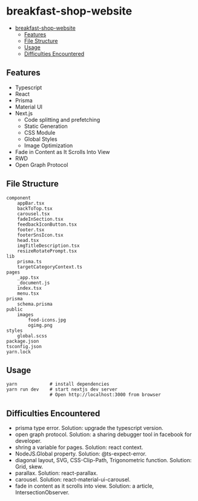 # breakfast-shop-website

- [breakfast-shop-website](#breakfast-shop-website)
  - [Features](#features)
  - [File Structure](#file-structure)
  - [Usage](#usage)
  - [Difficulties Encountered](#difficulties-encountered)

## Features

- Typescript
- React
- Prisma
- Material UI
- Next.js
  - Code splitting and prefetching
  - Static Generation
  - CSS Module
  - Global Styles
  - Image Optimization
- Fade in Content as It Scrolls Into View
- RWD
- Open Graph Protocol

## File Structure

```text
component
    appBar.tsx
    backToTop.tsx
    carousel.tsx
    fadeInSection.tsx
    feedbackIconButton.tsx
    footer.tsx
    footerSnsIcon.tsx
    head.tsx
    imgTitleDescription.tsx
    resizeRotatePrompt.tsx
lib
    prisma.ts
    targetCategoryContext.ts
pages
    _app.tsx
    _document.js
    index.tsx
    menu.tsx
prisma
    schema.prisma
public
    images
        food-icons.jpg
        ogimg.png
styles
    global.scss
package.json
tsconfig.json
yarn.lock
```

## Usage

```shell
yarn            # install dependencies
yarn run dev    # start nextjs dev server
                # Open http://localhost:3000 from browser
```

## Difficulties Encountered

- prisma type error. Solution: upgrade the typescript version.
- open graph protocol. Solution: a sharing debugger tool in facebook for developer.
- shring a variable for pages. Solution: react context.
- NodeJS.Global property. Solution: @ts-expect-error.
- diagonal layout, SVG, CSS-Clip-Path, Trigonometric function. Solution: Grid, skew.
- parallax. Solution: react-parallax.
- carousel. Solution: react-material-ui-carousel.
- fade in content as it scrolls into view. Solution: a article, IntersectionObserver.
